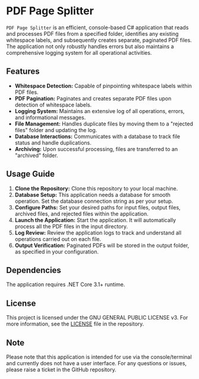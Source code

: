# PDF Page Splitter

`PDF Page Splitter` is an efficient, console-based C# application that reads and processes PDF files from a specified folder, identifies any existing whitespace labels, and subsequently creates separate, paginated PDF files. The application not only robustly handles errors but also maintains a comprehensive logging system for all operational activities.

## Features

- **Whitespace Detection:** Capable of pinpointing whitespace labels within PDF files.
- **PDF Pagination:** Paginates and creates separate PDF files upon detection of whitespace labels.
- **Logging System:** Maintains an extensive log of all operations, errors, and informational messages.
- **File Management:** Handles duplicate files by moving them to a "rejected files" folder and updating the log.
- **Database Interactions:** Communicates with a database to track file status and handle duplications.
- **Archiving:** Upon successful processing, files are transferred to an "archived" folder.

## Usage Guide

1. **Clone the Repository:** Clone this repository to your local machine.
2. **Database Setup:** This application needs a database for smooth operation. Set the database connection string as per your setup.
3. **Configure Paths:** Set your desired paths for input files, output files, archived files, and rejected files within the application.
4. **Launch the Application:** Start the application. It will automatically process all the PDF files in the input directory.
5. **Log Review:** Review the application logs to track and understand all operations carried out on each file.
6. **Output Verification:** Paginated PDFs will be stored in the output folder, as specified in your configuration.

## Dependencies

The application requires .NET Core 3.1+ runtime.

## License

This project is licensed under the GNU GENERAL PUBLIC LICENSE v3. For more information, see the [LICENSE](LICENSE) file in the repository.

## Note

Please note that this application is intended for use via the console/terminal and currently does not have a user interface. For any questions or issues, please raise a ticket in the GitHub repository.
